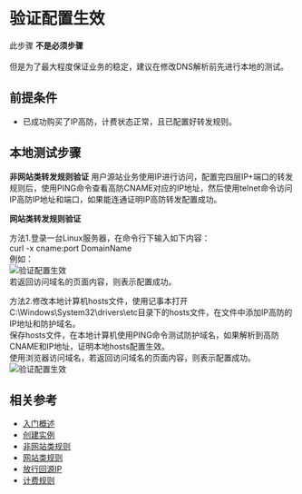 # 验证配置生效

此步骤 **不是必须步骤**  
<Br/>但是为了最大程度保证业务的稳定，建议在修改DNS解析前先进行本地的测试。

## 前提条件
- 已成功购买了IP高防，计费状态正常，且已配置好转发规则。

## 本地测试步骤

**非网站类转发规则验证**
用户源站业务使用IP进行访问，配置完四层IP+端口的转发规则后，使用PING命令查看高防CNAME对应的IP地址，然后使用telnet命令访问IP高防IP地址和端口，如果能连通证明IP高防转发配置成功。

**网站类转发规则验证**

方法1.登录一台Linux服务器，在命令行下输入如下内容：</br>
curl -x cname:port DomainName
<Br/>例如：<Br/>
![验证配置生效](https://github.com/jdcloudcom/cn/blob/edit/image/Advanced%20Anti-DDoS/Verify-Local-Settings01.png)
<Br/>若返回访问域名的页面内容，则表示配置成功。

方法2.修改本地计算机hosts文件，使用记事本打开C:\Windows\System32\drivers\etc目录下的hosts文件，在文件中添加IP高防的IP地址和防护域名。</br>
保存hosts文件，在本地计算机使用PING命令测试防护域名，如果解析到高防CNAME和IP地址，证明本地hosts配置生效。</br>
使用浏览器访问域名，若返回访问域名的页面内容，则表示配置成功。<Br/>
![验证配置生效](https://github.com/jdcloudcom/cn/blob/edit/image/Advanced%20Anti-DDoS/Verify-Local-Settings02.png)

## 相关参考
- [入门概述](Overview.md)
- [创建实例](Create-Instance.md)
- [非网站类规则](Non-Web-Service-Forwarding-Rule.md)
- [网站类规则](Web-Service-Forwarding-Rule.md)
- [放行回源IP](Whitelist-local-IP-subnet.md)
- [计费规则](../Pricing/Billing-Rules.md)
